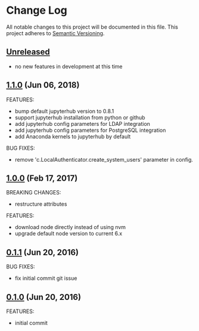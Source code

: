 # Change Log
All notable changes to this project will be documented in this file.
This project adheres to [Semantic Versioning](http://semver.org/).

## [Unreleased](unreleased)

- no new features in development at this time

## [1.1.0](https://github.com/hansohn/jupyterhub-chef/compare/1.0.0...1.1.0) (Jun 06, 2018)

FEATURES:

- bump default jupyterhub version to 0.8.1
- support jupyterhub installation from python or github
- add jupyterhub config parameters for LDAP integration
- add jupyterhub config parameters for PostgreSQL integration
- add Anaconda kernels to jupyterhub by default

BUG FIXES:

- remove 'c.LocalAuthenticator.create_system_users' parameter in config.

## [1.0.0](https://github.com/hansohn/jupyterhub-chef/compare/0.1.1...1.0.0) (Feb 17, 2017)

BREAKING CHANGES:

- restructure attributes

FEATURES:

- download node directly instead of using nvm
- upgrade default node version to current 6.x

## [0.1.1](https://github.com/hansohn/jupyterhub-chef/compare/0.1.0...0.1.1) (Jun 20, 2016)

BUG FIXES:

- fix initial commit git issue

## [0.1.0](https://github.com/hansohn/jupyterhub-chef/compare/0.1.0...0.1.0) (Jun 20, 2016)

FEATURES:

- initial commit
